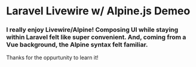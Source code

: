 # Laravel Livewire w/ Alpine.js Demeo

### I really enjoy Livewire/Alpine!  Composing UI while staying within Laravel felt like super convenient. And, coming from a Vue background, the Alpine syntax felt familiar.

Thanks for the oppurtunity to learn it!
